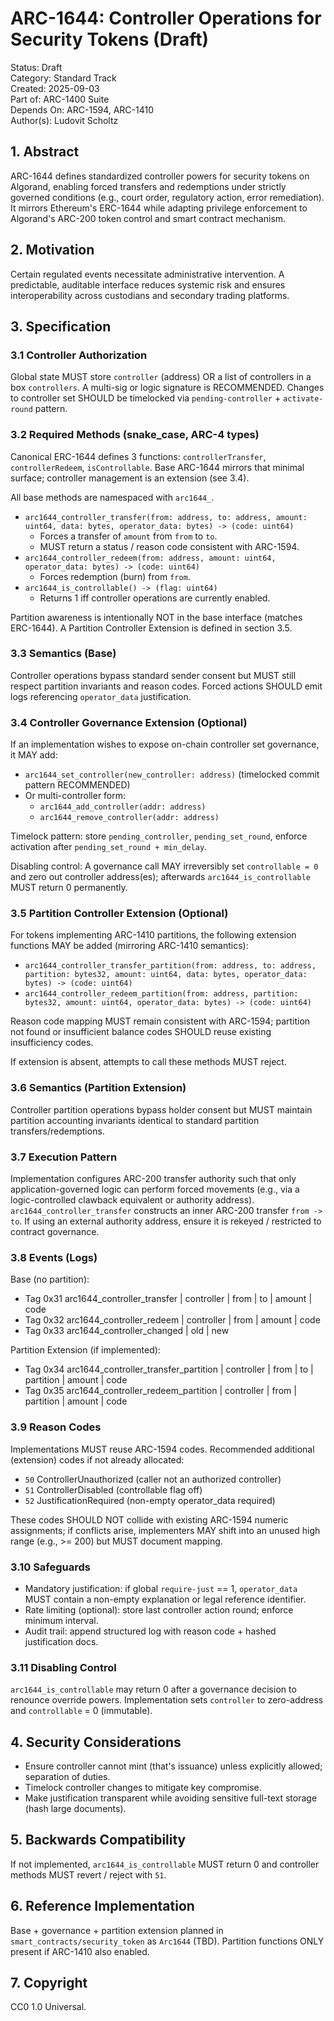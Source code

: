 # ARC-1644: Controller Operations for Security Tokens (Draft)

Status: Draft  
Category: Standard Track  
Created: 2025-09-03  
Part of: ARC-1400 Suite  
Depends On: ARC-1594, ARC-1410  
Author(s): Ludovit Scholtz

## 1. Abstract

ARC-1644 defines standardized controller powers for security tokens on Algorand, enabling forced transfers and redemptions under strictly governed conditions (e.g., court order, regulatory action, error remediation). It mirrors Ethereum's ERC-1644 while adapting privilege enforcement to Algorand's ARC-200 token control and smart contract mechanism.

## 2. Motivation

Certain regulated events necessitate administrative intervention. A predictable, auditable interface reduces systemic risk and ensures interoperability across custodians and secondary trading platforms.

## 3. Specification

### 3.1 Controller Authorization

Global state MUST store `controller` (address) OR a list of controllers in a box `controllers`. A multi-sig or logic signature is RECOMMENDED. Changes to controller set SHOULD be timelocked via `pending-controller` + `activate-round` pattern.

### 3.2 Required Methods (snake_case, ARC-4 types)

Canonical ERC-1644 defines 3 functions: `controllerTransfer`, `controllerRedeem`, `isControllable`. Base ARC-1644 mirrors that minimal surface; controller management is an extension (see 3.4).

All base methods are namespaced with `arc1644_`.

- `arc1644_controller_transfer(from: address, to: address, amount: uint64, data: bytes, operator_data: bytes) -> (code: uint64)`
  - Forces a transfer of `amount` from `from` to `to`.
  - MUST return a status / reason code consistent with ARC-1594.
- `arc1644_controller_redeem(from: address, amount: uint64, operator_data: bytes) -> (code: uint64)`
  - Forces redemption (burn) from `from`.
- `arc1644_is_controllable() -> (flag: uint64)`
  - Returns 1 iff controller operations are currently enabled.

Partition awareness is intentionally NOT in the base interface (matches ERC-1644). A Partition Controller Extension is defined in section 3.5.

### 3.3 Semantics (Base)

Controller operations bypass standard sender consent but MUST still respect partition invariants and reason codes. Forced actions SHOULD emit logs referencing `operator_data` justification.

### 3.4 Controller Governance Extension (Optional)

If an implementation wishes to expose on-chain controller set governance, it MAY add:

- `arc1644_set_controller(new_controller: address)` (timelocked commit pattern RECOMMENDED)
- Or multi-controller form:
  - `arc1644_add_controller(addr: address)`
  - `arc1644_remove_controller(addr: address)`

Timelock pattern: store `pending_controller`, `pending_set_round`, enforce activation after `pending_set_round + min_delay`.

Disabling control: A governance call MAY irreversibly set `controllable = 0` and zero out controller address(es); afterwards `arc1644_is_controllable` MUST return 0 permanently.

### 3.5 Partition Controller Extension (Optional)

For tokens implementing ARC-1410 partitions, the following extension functions MAY be added (mirroring ARC-1410 semantics):

- `arc1644_controller_transfer_partition(from: address, to: address, partition: bytes32, amount: uint64, data: bytes, operator_data: bytes) -> (code: uint64)`
- `arc1644_controller_redeem_partition(from: address, partition: bytes32, amount: uint64, operator_data: bytes) -> (code: uint64)`

Reason code mapping MUST remain consistent with ARC-1594; partition not found or insufficient balance codes SHOULD reuse existing insufficiency codes.

If extension is absent, attempts to call these methods MUST reject.

### 3.6 Semantics (Partition Extension)

Controller partition operations bypass holder consent but MUST maintain partition accounting invariants identical to standard partition transfers/redemptions.

### 3.7 Execution Pattern

Implementation configures ARC-200 transfer authority such that only application-governed logic can perform forced movements (e.g., via a logic-controlled clawback equivalent or authority address). `arc1644_controller_transfer` constructs an inner ARC-200 transfer `from -> to`. If using an external authority address, ensure it is rekeyed / restricted to contract governance.

### 3.8 Events (Logs)

Base (no partition):

- Tag 0x31 arc1644_controller_transfer | controller | from | to | amount | code
- Tag 0x32 arc1644_controller_redeem | controller | from | amount | code
- Tag 0x33 arc1644_controller_changed | old | new

Partition Extension (if implemented):

- Tag 0x34 arc1644_controller_transfer_partition | controller | from | to | partition | amount | code
- Tag 0x35 arc1644_controller_redeem_partition | controller | from | partition | amount | code

### 3.9 Reason Codes

Implementations MUST reuse ARC-1594 codes. Recommended additional (extension) codes if not already allocated:

- `50` ControllerUnauthorized (caller not an authorized controller)
- `51` ControllerDisabled (controllable flag off)
- `52` JustificationRequired (non-empty operator_data required)

These codes SHOULD NOT collide with existing ARC-1594 numeric assignments; if conflicts arise, implementers MAY shift into an unused high range (e.g., >= 200) but MUST document mapping.

### 3.10 Safeguards

- Mandatory justification: if global `require-just` == 1, `operator_data` MUST contain a non-empty explanation or legal reference identifier.
- Rate limiting (optional): store last controller action round; enforce minimum interval.
- Audit trail: append structured log with reason code + hashed justification docs.

### 3.11 Disabling Control

`arc1644_is_controllable` may return 0 after a governance decision to renounce override powers. Implementation sets `controller` to zero-address and `controllable` = 0 (immutable).

## 4. Security Considerations

- Ensure controller cannot mint (that's issuance) unless explicitly allowed; separation of duties.
- Timelock controller changes to mitigate key compromise.
- Make justification transparent while avoiding sensitive full-text storage (hash large documents).

## 5. Backwards Compatibility

If not implemented, `arc1644_is_controllable` MUST return 0 and controller methods MUST revert / reject with `51`.

## 6. Reference Implementation

Base + governance + partition extension planned in `smart_contracts/security_token` as `Arc1644` (TBD). Partition functions ONLY present if ARC-1410 also enabled.

## 7. Copyright

CC0 1.0 Universal.
